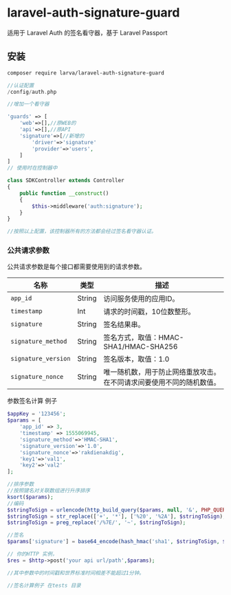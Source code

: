 # laravel-auth-signature-guard

适用于 Laravel Auth 的签名看守器，基于 Laravel Passport

## 安装 

```bash
composer require larva/laravel-auth-signature-guard
```

```php
//认证配置
/config/auth.php

//增加一个看守器

'guards' => [
	'web'=>[],//原WEB的
	'api'=>[],//原API
	'signature'=>[//新增的
		'driver'=>'signature'
		'provider'=>'users',
	]
]
// 使用时在控制器中

class SDKController extends Controller
{
    public function __construct()
    {
        $this->middleware('auth:signature');
    }
}

//按照以上配置，该控制器所有的方法都会经过签名看守器认证。

```


### 公共请求参数

公共请求参数是每个接口都需要使用到的请求参数。

| 名称 | 类型 | 描述 |
| ------------- | ----------- | ----------- |
| `app_id` | String | 访问服务使用的应用ID。 |
| `timestamp` | Int | 请求的时间戳，10位数整形。 |
| `signature` | String | 签名结果串。 |
| `signature_method` | String | 签名方式，取值：HMAC-SHA1/HMAC-SHA256 |
| `signature_version` | String | 签名版本，取值：1.0 |
| `signature_nonce` | String | 唯一随机数，用于防止网络重放攻击。在不同请求间要使用不同的随机数值。 |




参数签名计算 例子

```php
$appKey = '123456';
$params = [
    'app_id' => 3, 
    'timestamp' => 1555069945,
    'signature_method'=>'HMAC-SHA1',
    'signature_version'=>'1.0',
    'signature_nonce'=>'rakdienakdig',
    'key1'=>'val1',
    'key2'=>'val2'
];

//排序参数
//按照键名对关联数组进行升序排序
ksort($params);
//编码
$stringToSign = urlencode(http_build_query($params, null, '&', PHP_QUERY_RFC3986));
$stringToSign = str_replace(['+', '*'], ['%20', '%2A'], $stringToSign);
$stringToSign = preg_replace('/%7E/', '~', $stringToSign);

//签名
$params['signature'] = base64_encode(hash_hmac('sha1', $stringToSign, $appKey.'&', true));

// 你的HTTP 实例，
$res = $http->post('your api url/path',$params);

//其中参数中的时间戳和世界标准时间相差不能超过1分钟。

//签名计算例子 在tests 目录
```


